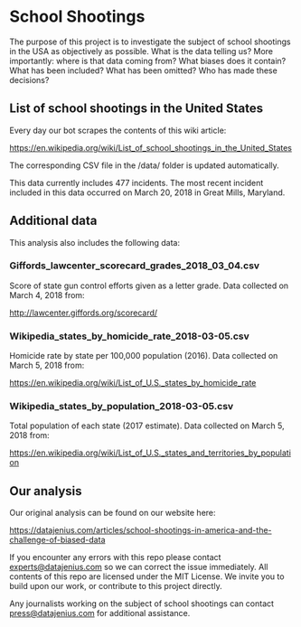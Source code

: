# School Shootings
The purpose of this project is to investigate the subject of school shootings in the USA as objectively as possible. What is the data telling us? More importantly: where is that data coming from? What biases does it contain? What has been included? What has been omitted? Who has made these decisions?

## List of school shootings in the United States
Every day our bot scrapes the contents of this wiki article:

https://en.wikipedia.org/wiki/List_of_school_shootings_in_the_United_States

The corresponding CSV file in the /data/ folder is updated automatically.

This data currently includes 477 incidents. The most recent incident included in this data occurred on March 20, 2018 in Great Mills, Maryland.

## Additional data
This analysis also includes the following data:

### Giffords_lawcenter_scorecard_grades_2018_03_04.csv
Score of state gun control efforts given as a letter grade. Data collected on March 4, 2018 from:

http://lawcenter.giffords.org/scorecard/

### Wikipedia_states_by_homicide_rate_2018-03-05.csv
Homicide rate by state per 100,000 population (2016). Data collected on March 5, 2018 from:

https://en.wikipedia.org/wiki/List_of_U.S._states_by_homicide_rate

### Wikipedia_states_by_population_2018-03-05.csv
Total population of each state (2017 estimate). Data collected on March 5, 2018 from:

https://en.wikipedia.org/wiki/List_of_U.S._states_and_territories_by_population

## Our analysis
Our original analysis can be found on our website here:

https://datajenius.com/articles/school-shootings-in-america-and-the-challenge-of-biased-data

If you encounter any errors with this repo please contact experts@datajenius.com so we can correct the issue immediately. All contents of this repo are licensed under the MIT License. We invite you to build upon our work, or contribute to this project directly.

Any journalists working on the subject of school shootings can contact press@datajenius.com for additional assistance.